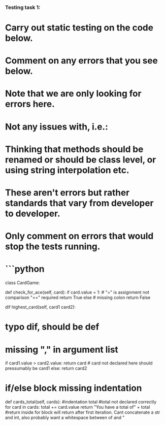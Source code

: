 ### Testing task 1:

# Carry out static testing on the code below.
# Comment on any errors that you see below.

# Note that we are only looking for errors here.

# **Not** any issues with, i.e.: 
# Thinking that methods should be renamed or should be class level, or using string interpolation etc. 

# These aren't errors but rather standards that vary from developer to developer. 

# Only comment on errors that would stop the tests running.

# ```python

class CardGame:


  def check_for_ace(self, card):
    if card.value = 1:
          # "=" is assignment not comparison "==" required
      return True
    else
    # missing colon
      return False
   

  dif highest_card(self, card1 card2):
  # typo dif, should be def
  # missing "," in argument list
  if card1.value > card2.value:
    return card
    # card not declared here should pressumably be card1
  else:
    return card2

#  if/else block missing indentation
  


def cards_total(self, cards):
#indentation
  total
  #total not declared correctly
  for card in cards:
    total += card.value
    return "You have a total of" + total
    #return inside for block will return after first iteration. Cant concatenate a str and int, also probably want a whitespace between of and "
  
```
